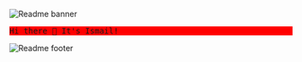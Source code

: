 
![Readme banner](https://github.com/user-attachments/assets/3d7b6d13-9c1d-4b54-916e-ee440b6e8dc7)
<pre style="background-color: red;">Hi there 👋 It's Ismail! </pre>
![Readme footer](https://github.com/user-attachments/assets/acffa9ce-bffd-4c33-980f-94dfbb1b7f21)

<!--
**FehamIsmail/FehamIsmail** is a ✨ _special_ ✨ repository because its `README.md` (this file) appears on your GitHub profile.

Here are some ideas to get you started:

- 🔭 I’m currently working on ...
- 🌱 I’m currently learning ...
- 👯 I’m looking to collaborate on ...
- 🤔 I’m looking for help with ...
- 💬 Ask me about ...
- 📫 How to reach me: ...
- 😄 Pronouns: ...
- ⚡ Fun fact: ...
-->
